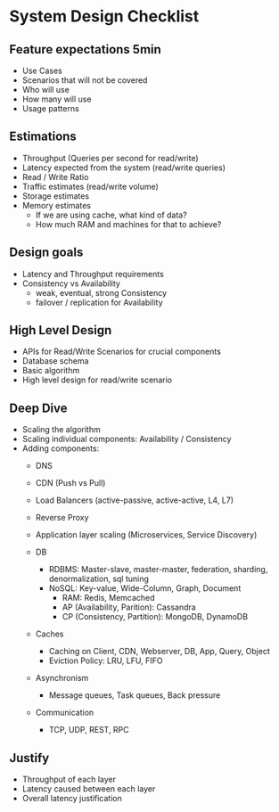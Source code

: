 # System Design Checklist

## Feature expectations 5min

* Use Cases
* Scenarios that will not be covered
* Who will use
* How many will use
* Usage patterns

## Estimations

* Throughput (Queries per second for read/write)
* Latency expected from the system (read/write queries)
* Read / Write Ratio
* Traffic estimates (read/write volume)
* Storage estimates
* Memory estimates
  * If we are using cache, what kind of data?
  * How much RAM and machines for that to achieve?

## Design goals

* Latency and Throughput requirements
* Consistency vs Availability
  * weak, eventual, strong Consistency
  * failover / replication for Availability

## High Level Design

* APIs for Read/Write Scenarios for crucial components
* Database schema
* Basic algorithm
* High level design for read/write scenario

## Deep Dive

* Scaling the algorithm
* Scaling individual components: Availability / Consistency
* Adding components:
  * DNS
  * CDN (Push vs Pull)
  * Load Balancers (active-passive, active-active, L4, L7)
  * Reverse Proxy
  * Application layer scaling (Microservices, Service Discovery)
  * DB
    * RDBMS: Master-slave, master-master, federation, sharding, denormalization, sql tuning
    * NoSQL: Key-value, Wide-Column, Graph, Document
      * RAM: Redis, Memcached
      * AP (Availability, Parition): Cassandra
      * CP (Consistency, Partition): MongoDB, DynamoDB
  
  * Caches
    * Caching on Client, CDN, Webserver, DB, App, Query, Object
    * Eviction Policy: LRU, LFU, FIFO
  * Asynchronism
    * Message queues, Task queues, Back pressure
  * Communication
    * TCP, UDP, REST, RPC

## Justify

* Throughput of each layer
* Latency caused between each layer
* Overall latency justification
